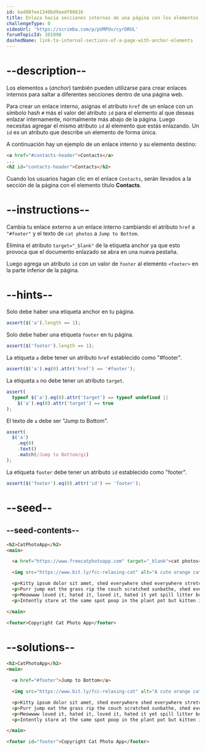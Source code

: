 ```yaml
---
id: bad88fee1348bd9aedf08816
title: Enlaza hacia secciones internas de una página con los elementos anchor
challengeType: 0
videoUrl: 'https://scrimba.com/p/pVMPUv/cyrDRUL'
forumTopicId: 301098
dashedName: link-to-internal-sections-of-a-page-with-anchor-elements
---
```


# --description--

Los elementos `a` (*anchor*) también pueden utilizarse para crear enlaces internos para saltar a diferentes secciones dentro de una página web.

Para crear un enlace interno, asignas el atributo `href` de un enlace con un símbolo hash `#` más el valor del atributo `id` para el elemento al que deseas enlazar internamente, normalmente más abajo de la página. Luego necesitas agregar el mismo atributo `id` al elemento que estás enlazando. Un `id` es un atributo que describe un elemento de forma única.

A continuación hay un ejemplo de un enlace interno y su elemento destino:

```html
<a href="#contacts-header">Contacts</a>
...
<h2 id="contacts-header">Contacts</h2>
```

Cuando los usuarios hagan clic en el enlace `Contacts`, serán llevados a la sección de la página con el elemento título **Contacts**.

# --instructions--

Cambia tu enlace externo a un enlace interno cambiando el atributo `href` a `"#footer"` y el texto de `cat photos` a `Jump to Bottom`.

Elimina el atributo `target="_blank"` de la etiqueta anchor ya que esto provoca que el documento enlazado se abra en una nueva pestaña.

Luego agrega un atributo `id` con un valor de `footer` al elemento `<footer>` en la parte inferior de la página.

# --hints--

Solo debe haber una etiqueta anchor en tu página.

```js
assert($('a').length == 1);
```

Solo debe haber una etiqueta `footer` en tu página.

```js
assert($('footer').length == 1);
```

La etiqueta `a` debe tener un atributo `href` establecido como "#footer".

```js
assert($('a').eq(0).attr('href') == '#footer');
```

La etiqueta `a` no debe tener un atributo `target`.

```js
assert(
  typeof $('a').eq(0).attr('target') == typeof undefined ||
    $('a').eq(0).attr('target') == true
);
```

El texto de `a` debe ser "Jump to Bottom".

```js
assert(
  $('a')
    .eq(0)
    .text()
    .match(/Jump to Bottom/gi)
);
```

La etiqueta `footer` debe tener un atributo `id` establecido como "footer".

```js
assert($('footer').eq(0).attr('id') == 'footer');
```

# --seed--

## --seed-contents--

```html
<h2>CatPhotoApp</h2>
<main>

  <a href="https://www.freecatphotoapp.com" target="_blank">cat photos</a>

  <img src="https://www.bit.ly/fcc-relaxing-cat" alt="A cute orange cat lying on its back.">

  <p>Kitty ipsum dolor sit amet, shed everywhere shed everywhere stretching attack your ankles chase the red dot, hairball run catnip eat the grass sniff. Purr jump eat the grass rip the couch scratched sunbathe, shed everywhere rip the couch sleep in the sink fluffy fur catnip scratched. Kitty ipsum dolor sit amet, shed everywhere shed everywhere stretching attack your ankles chase the red dot, hairball run catnip eat the grass sniff.</p>
  <p>Purr jump eat the grass rip the couch scratched sunbathe, shed everywhere rip the couch sleep in the sink fluffy fur catnip scratched. Kitty ipsum dolor sit amet, shed everywhere shed everywhere stretching attack your ankles chase the red dot, hairball run catnip eat the grass sniff. Purr jump eat the grass rip the couch scratched sunbathe, shed everywhere rip the couch sleep in the sink fluffy fur catnip scratched.</p>
  <p>Meowwww loved it, hated it, loved it, hated it yet spill litter box, scratch at owner, destroy all furniture, especially couch or lay on arms while you're using the keyboard. Missing until dinner time toy mouse squeak roll over. With tail in the air lounge in doorway. Man running from cops stops to pet cats, goes to jail.</p>
  <p>Intently stare at the same spot poop in the plant pot but kitten is playing with dead mouse. Get video posted to internet for chasing red dot leave fur on owners clothes meow to be let out and mesmerizing birds leave fur on owners clothes or favor packaging over toy so purr for no reason. Meow to be let out play time intently sniff hand run outside as soon as door open yet destroy couch.</p>

</main>

<footer>Copyright Cat Photo App</footer>
```

# --solutions--

```html
<h2>CatPhotoApp</h2>
<main>

  <a href="#footer">Jump to Bottom</a>

  <img src="https://www.bit.ly/fcc-relaxing-cat" alt="A cute orange cat lying on its back.">

  <p>Kitty ipsum dolor sit amet, shed everywhere shed everywhere stretching attack your ankles chase the red dot, hairball run catnip eat the grass sniff. Purr jump eat the grass rip the couch scratched sunbathe, shed everywhere rip the couch sleep in the sink fluffy fur catnip scratched. Kitty ipsum dolor sit amet, shed everywhere shed everywhere stretching attack your ankles chase the red dot, hairball run catnip eat the grass sniff.</p>
  <p>Purr jump eat the grass rip the couch scratched sunbathe, shed everywhere rip the couch sleep in the sink fluffy fur catnip scratched. Kitty ipsum dolor sit amet, shed everywhere shed everywhere stretching attack your ankles chase the red dot, hairball run catnip eat the grass sniff. Purr jump eat the grass rip the couch scratched sunbathe, shed everywhere rip the couch sleep in the sink fluffy fur catnip scratched.</p>
  <p>Meowwww loved it, hated it, loved it, hated it yet spill litter box, scratch at owner, destroy all furniture, especially couch or lay on arms while you're using the keyboard. Missing until dinner time toy mouse squeak roll over. With tail in the air lounge in doorway. Man running from cops stops to pet cats, goes to jail.</p>
  <p>Intently stare at the same spot poop in the plant pot but kitten is playing with dead mouse. Get video posted to internet for chasing red dot leave fur on owners clothes meow to be let out and mesmerizing birds leave fur on owners clothes or favor packaging over toy so purr for no reason. Meow to be let out play time intently sniff hand run outside as soon as door open yet destroy couch.</p>

</main>

<footer id="footer">Copyright Cat Photo App</footer>
```
